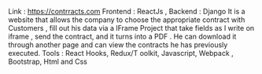 Link : https://contrracts.com
Frontend : ReactJs , Backend : Django
It is a website that allows the company to choose the appropriate contract with Customers , fill out his data via
a IFrame Project that take fields as I write on iframe , send the contract, and it turns into a PDF . He can download it through another page and can view the
contracts he has previously executed.
Tools : React Hooks, Redux/T oolkit, Javascript, Webpack , Bootstrap, Html and Css
